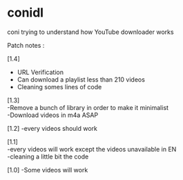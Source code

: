 # conidl
coni trying to understand how YouTube downloader works

Patch notes : 
  
[1.4]
  - URL Verification
  - Can download a playlist less than 210 videos
  - Cleaning somes lines of code
  
[1.3]  
  -Remove a bunch of library in order to make it minimalist  
  -Download videos in m4a ASAP
      
[1.2]
  -every videos should work
  
[1.1]  
-every videos will work except the videos unavailable in EN  
-cleaning a little bit the code
  
[1.0]
  -Some videos will work

